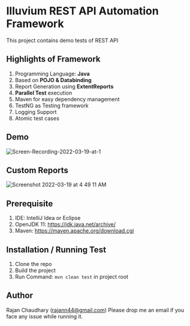 # Illuvium REST API Automation Framework

This project contains demo tests of REST API

## Highlights of Framework

1. Programming Language: **Java**
2. Based on **POJO & Databinding**
3. Report Generation using **ExtentReports**
4. **Parallel Test** execution
5. Maven for easy dependency management
6. TestNG as Testing framework
7. Logging Support
8. Atomic test cases

## Demo
![Screen-Recording-2022-03-19-at-1](https://user-images.githubusercontent.com/60035342/159111416-c40cf615-d3e7-4d9a-ab9a-cd6bcdb6bd8d.gif)

## Custom Reports
![Screenshot 2022-03-19 at 4 49 11 AM](https://user-images.githubusercontent.com/60035342/159096589-34fd2b3c-caa0-43a8-8a4a-1c49d8e54c88.png)

## Prerequisite

1. IDE: IntelliJ Idea or Eclipse
2. OpenJDK 11: https://jdk.java.net/archive/
3. Maven: https://maven.apache.org/download.cgi

## Installation / Running Test
1. Clone the repo
2. Build the project
3. Run Command: <code>mvn clean test</code> in project root

## Author
Rajan Chaudhary (rajann44@gmail.com)
Please drop me an email if you face any issue while running it.
